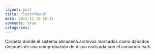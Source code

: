 ```yaml
---
layout: post
title: "lost+found"
date: 2013-12-15 16:12
comments: true
categories: 
---
```

Carpeta donde el sistema almacena archivos marcados como dañados después de una comprobación de disco realizada con el comando fsck. 

